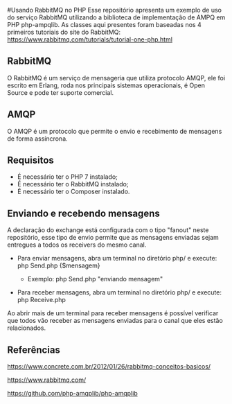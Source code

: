 #Usando RabbitMQ no PHP
Esse repositório apresenta um exemplo de uso do serviço RabbitMQ utilizando a biblioteca de implementação de AMPQ em PHP php-ampqlib.
As classes aqui presentes foram baseadas nos 4 primeiros tutoriais do site do RabbitMQ: https://www.rabbitmq.com/tutorials/tutorial-one-php.html

## RabbitMQ 
O RabbitMQ é um serviço de mensageria que utiliza protocolo AMQP, ele foi escrito em Erlang, roda nos principais sistemas operacionais, é Open Source e pode ter suporte comercial.

## AMQP
O AMQP é um protocolo que permite o envio e recebimento de mensagens de forma assíncrona.

## Requisitos
*   É necessário ter o PHP 7 instalado;
*   É necessário ter o RabbitMQ instalado;
*   É necessário ter o Composer instalado.

## Enviando e recebendo mensagens

A declaração do exchange está configurada com o tipo "fanout" neste repositório, esse tipo de envio permite que as mensagens enviadas sejam entregues a todos os receivers do mesmo canal.

- Para enviar mensagens, abra um terminal no diretório php/ e execute: php Send.php {$mensagem}
    * Exemplo: php Send.php "enviando mensagem"

- Para receber mensagens, abra um terminal no diretório php/ e execute: php Receive.php

Ao abrir mais de um terminal para receber mensagens é possível verificar que todos vão receber as mensagens enviadas para o canal que eles estão relacionados.

## Referências

https://www.concrete.com.br/2012/01/26/rabbitmq-conceitos-basicos/

https://www.rabbitmq.com/

https://github.com/php-amqplib/php-amqplib

